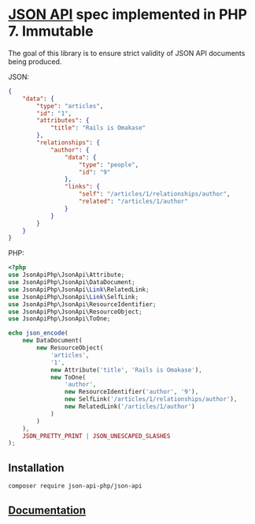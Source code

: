 # [JSON API](http://jsonapi.org) spec implemented in PHP 7. Immutable

The goal of this library is to ensure strict validity of JSON API documents being produced.

JSON:
```json
{
    "data": {
        "type": "articles",
        "id": "1",
        "attributes": {
            "title": "Rails is Omakase"
        },
        "relationships": {
            "author": {
                "data": {
                    "type": "people",
                    "id": "9"
                },
                "links": {
                    "self": "/articles/1/relationships/author",
                    "related": "/articles/1/author"
                }
            }
        }
    }
}
```
PHP:
```php
<?php
use JsonApiPhp\JsonApi\Attribute;
use JsonApiPhp\JsonApi\DataDocument;
use JsonApiPhp\JsonApi\Link\RelatedLink;
use JsonApiPhp\JsonApi\Link\SelfLink;
use JsonApiPhp\JsonApi\ResourceIdentifier;
use JsonApiPhp\JsonApi\ResourceObject;
use JsonApiPhp\JsonApi\ToOne;

echo json_encode(
    new DataDocument(
        new ResourceObject(
            'articles',
            '1',
            new Attribute('title', 'Rails is Omakase'),
            new ToOne(
                'author',
                new ResourceIdentifier('author', '9'),
                new SelfLink('/articles/1/relationships/author'),
                new RelatedLink('/articles/1/author')
            )
        )
    ),
    JSON_PRETTY_PRINT | JSON_UNESCAPED_SLASHES
);
```
## Installation
`composer require json-api-php/json-api`

## [Documentation](https://github.com/json-api-php/json-api/blob/master/README.md#documentation)
